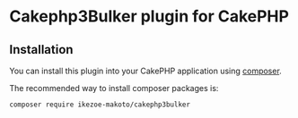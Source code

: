 # Cakephp3Bulker plugin for CakePHP

## Installation

You can install this plugin into your CakePHP application using [composer](http://getcomposer.org).

The recommended way to install composer packages is:

```
composer require ikezoe-makoto/cakephp3bulker
```
